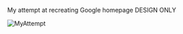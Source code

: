 My attempt at recreating Google homepage DESIGN ONLY 

![MyAttempt](https://i.imgur.com/Rp6mZkg.png)